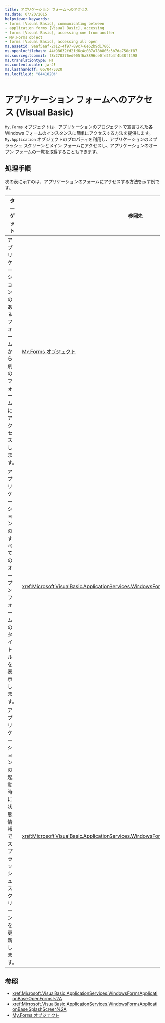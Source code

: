 ```yaml
---
title: アプリケーション フォームへのアクセス
ms.date: 07/20/2015
helpviewer_keywords:
- forms [Visual Basic], communicating between
- application forms [Visual Basic], accessing
- forms [Visual Basic], accessing one from another
- My.Forms object
- forms [Visual Basic], accessing all open
ms.assetid: 9aaf5aaf-2012-4f97-89c7-6e62b9d17863
ms.openlocfilehash: 44f98632fd2fd6c4c087a78b805d5b7da750df87
ms.sourcegitcommit: f8c270376ed905f6a8896ce0fe25b4f4b38ff498
ms.translationtype: HT
ms.contentlocale: ja-JP
ms.lasthandoff: 06/04/2020
ms.locfileid: "84410206"
---
```

# <a name="accessing-application-forms-visual-basic"></a>アプリケーション フォームへのアクセス (Visual Basic)

`My.Forms` オブジェクトは、アプリケーションのプロジェクトで宣言された各 Windows フォームのインスタンスに簡単にアクセスする方法を提供します。 `My.Application` オブジェクトのプロパティを利用し、アプリケーションのスプラッシュ スクリーンとメイン フォームにアクセスし、アプリケーションのオープン フォームの一覧を取得することもできます。  
  
## <a name="tasks"></a>処理手順  

 次の表に示すのは、アプリケーションのフォームにアクセスする方法を示す例です。  
  
|ターゲット|参照先|  
|---|---|  
|アプリケーションのあるフォームから別のフォームにアクセスします。|[My.Forms オブジェクト](../../language-reference/objects/my-forms-object.md)|  
|アプリケーションのすべてのオープン フォームのタイトルを表示します。|<xref:Microsoft.VisualBasic.ApplicationServices.WindowsFormsApplicationBase.OpenForms%2A>|  
|アプリケーションの起動時に状態情報でスプラッシュ スクリーンを更新します。|<xref:Microsoft.VisualBasic.ApplicationServices.WindowsFormsApplicationBase.SplashScreen%2A>|  
  
## <a name="see-also"></a>参照

- <xref:Microsoft.VisualBasic.ApplicationServices.WindowsFormsApplicationBase.OpenForms%2A>
- <xref:Microsoft.VisualBasic.ApplicationServices.WindowsFormsApplicationBase.SplashScreen%2A>
- [My.Forms オブジェクト](../../language-reference/objects/my-forms-object.md)
